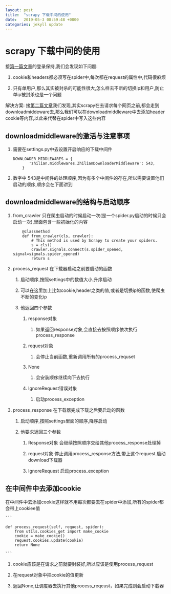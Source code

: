 ```yaml
---
layout: post
title:  "scrapy 下载中间的使用"
date:   2019-05-3 08:59:48 +0800
categories: jekyll update
---
```



# scrapy 下载中间的使用

接<a href="blog1_scrapy_cookiejar.md">第一篇文章</a>的登录保持,我们会发现如下问题:

1. cookie和headers都必须写在spider中,每次都在request的属性中,代码很麻烦

2. 只有单用户,那么其实被封杀的可能性很大,怎么样去不断的切换ip和用户,防止单ip被封杀也是一个问题

解决方案: 接<a href="blog2_scrapy_struct.md">第二篇文章</a>我们发现,其实scrapy在去请求每个网页之前,都会走到downloadmiddeware去,那么我们可以在downloadmiddleware中去添加header cookie等内容,以此来代替在spider中写入这些内容

## downloadmiddleware的激活与注意事项

1. 需要在settings.py中去设置开启响应的下载中间件

	```
	DOWNLOADER_MIDDLEWARES = {
		   'zhilian.middlewares.ZhilianDownloaderMiddleware': 543,
		}
	
	```
	
2. 数字中 543是中间件的处理顺序,因为有多个中间件的存在,所以需要设置他们启动的顺序,顺序会在下面讲到

## downloadmiddleware的结构与启动顺序

1. from_crawler 只在爬虫启动的时候启动一次(是一个spider.py启动的时候只会启动一次),里面包含一些初始化的内容

	```
	    @classmethod
	    def from_crawler(cls, crawler):
	        # This method is used by Scrapy to create your spiders.
	        s = cls()
	        crawler.signals.connect(s.spider_opened, signal=signals.spider_opened)
	        return s
	
	```
	
2. process_request 在下载器启动之前要启动的函数

	1. 启动顺序,按照settings中的数值大小,升序启动
	2. 可以在这里加上比如cookie,header之类的值,或者是切换ip的函数,使爬虫不断的变化ip
	3. 他返回四个参数

		1. response对象

			1. 如果返回response对象,会直接去按照顺序依次执行process_response

		2. request对象
			1. 会停止当前函数,重新调用所有的process_requset


		3. None

			1. 会安装顺序继续向下去执行

		4. IgnoreRequest错误对象

			1. 启动process_exception


3. process_response 在下载器完成下载之后要启动的函数

	1. 启动顺序,按照settings里面的顺序,降序启动
	2. 他要求返回三个参数

		1. Response对象 会继续按照顺序交给其他process_response处理掉

		2. request对象 停止调用process_response方法,带上这个request	启动download下载器

		3. IgnoreRequest 启动process_exception

		
## 在中间件中去添加cookie

在中间件中去添加cookie这样就不用每次都要去在spider中添加,所有的spider都会带上cookiee值


	```
	
	def process_request(self, request, spider):
        from utils.cookies_get import make_cookie
        cookie = make_cookie()
        request.cookies.update(cookie)
        return None
	
	```
	
1. cookie应该是在请求之前就要封装好,所以应该是使用process_request

2. 在request对象中把cookie的值更新

3. 返回None,让调度器去执行其他process_reqeust，如果完成则会启动下载器
	

